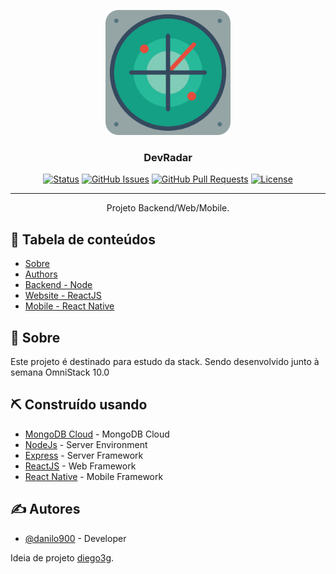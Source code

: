<p align="center">
  <a href="" rel="noopener">
 <img width=200px height=200px src="icon.png" alt="DevRadar"></a>
</p>

<h3 align="center">DevRadar</h3>

<div align="center">

[![Status](https://img.shields.io/badge/status-active-success.svg)]()
[![GitHub Issues](https://img.shields.io/github/issues/danilo900/devradar.svg)](https://github.com/danilo900/devradar/issues)
[![GitHub Pull Requests](https://img.shields.io/github/issues-pr/danilo900/devradar.svg)](https://github.com/danilo900/devradar/pulls)
[![License](https://img.shields.io/badge/license-MIT-blue.svg)](/LICENSE)

</div>

---

<p align="center"> Projeto Backend/Web/Mobile.
    <br> 
</p>

## 📝 Tabela de conteúdos

- [Sobre](#about)
- [Authors](#authors)
- [Backend - Node](https://github.com/danilo900/devradar/tree/master/backend)
- [Website - ReactJS](https://github.com/danilo900/devradar/tree/master/web)
- [Mobile - React Native](https://github.com/danilo900/devradar/tree/master/mobile)

## 🧐 Sobre <a name = "about"></a>

Este projeto é destinado para estudo da stack.
Sendo desenvolvido junto à semana OmniStack 10.0

## ⛏️ Construído usando <a name = "built_using"></a>

- [MongoDB Cloud](https://www.mongodb.com/cloud) - MongoDB Cloud
- [NodeJs](https://nodejs.org/en/) - Server Environment
- [Express](https://expressjs.com/) - Server Framework
- [ReactJS](https://reactjs.org/) - Web Framework
- [React Native](https://facebook.github.io/react-native/) - Mobile Framework

## ✍️ Autores <a name = "authors"></a>

- [@danilo900](https://github.com/danilo900) - Developer

Ideia de projeto [diego3g](https://github.com/diego3g).
